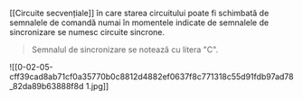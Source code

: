 [[Circuite secvențiale]] în care starea circuitului poate fi schimbată de semnalele de comandă numai în momentele indicate de semnalele de sincronizare se numesc circuite sincrone.

>Semnalul de sincronizare se notează cu litera "C".

![[0-02-05-cff39cad8ab71cf0a35770b0c8812d4882ef0637f8c771318c55d91fdb97ad78_82da89b63888f8d 1.jpg]]